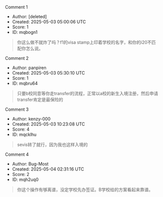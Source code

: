 Comment 1

- Author: [deleted]
- Created: 2025-05-03 05:00:06 UTC
- Score: 1
- ID: mqbogn1

> 你这么做不就炸了吗？f1的visa stamp上印着学校的名字，和你的i20不匹配你怎么说。

Comment 2

- Author: panpiren
- Created: 2025-05-03 05:30:10 UTC
- Score: 1
- ID: mqbru64

> 只要b校同意等你走transfer的流程，正常以a校的新生入境注册，然后申请transfer肯定是最保险的

Comment 3

- Author: kenzy-000
- Created: 2025-05-03 10:23:08 UTC
- Score: 4
- ID: mqcklhu

> sevis转了就行，因为我也这样入境的

Comment 4

- Author: Bug-Most
- Created: 2025-05-04 02:31:16 UTC
- Score: 2
- ID: mqh2uq0

> 你这个操作有够离谱，没定学校先办签证。B学校给的方案看起来靠谱。
